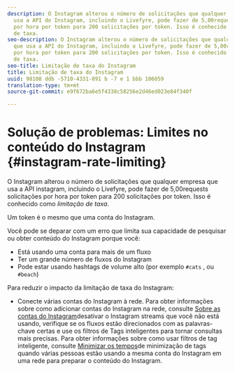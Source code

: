 ```yaml
---
description: O Instagram alterou o número de solicitações que qualquer empresa que
  usa a API do Instagram, incluindo o Livefyre, pode fazer de 5,00requests solicitações
  por hora por token para 200 solicitações por token. Isso é conhecido como limitação
  de taxa.
seo-description: O Instagram alterou o número de solicitações que qualquer empresa
  que usa a API do Instagram, incluindo o Livefyre, pode fazer de 5,00requests solicitações
  por hora por token para 200 solicitações por token. Isso é conhecido como limitação
  de taxa.
seo-title: Limitação de taxa do Instagram
title: Limitação de taxa do Instagram
uuid: 98108 ddb -5710-4331-891 b -7 e 1 bbb 106059
translation-type: tm+mt
source-git-commit: e9f672ba6e5f4338c58256e2d46ed023e84f340f

---
```



# Solução de problemas: Limites no conteúdo do Instagram {#instagram-rate-limiting}

O Instagram alterou o número de solicitações que qualquer empresa que usa a API instagram, incluindo o Livefyre, pode fazer de 5,00requests solicitações por hora por token para 200 solicitações por token. Isso é conhecido como *limitação de taxa*.

Um token é o mesmo que uma conta do Instagram.

Você pode se deparar com um erro que limita sua capacidade de pesquisar ou obter conteúdo do Instagram porque você:

* Está usando uma conta para mais de um fluxo
* Ter um grande número de fluxos do Instagram
* Pode estar usando hashtags de volume alto (por exemplo `#cats` , ou `#beach`)

Para reduzir o impacto da limitação de taxa do Instagram:

* Conecte várias contas do Instagram à rede. Para obter informações sobre como adicionar contas do Instagram na rede, consulte [Sobre as contas
do Instagram](/help/using/c-users-creating-accounts-with-studio-access/t-configure-social-accout-instagram/c-about-instagram-accounts.md)desativar o Instagram streams que você não está usando,
verifique se os fluxos estão direcionados com as palavras-chave certas e use os filtros de Tags inteligentes para tornar consultas mais precisas. Para obter informações sobre como usar filtros de tag inteligente, consulte [Minimizar os tempos](/help/using/c-features-livefyre/c-smart-tags/c-smart-tags.md)de minimização de tags
quando várias pessoas estão usando a mesma conta do Instagram em uma rede para preparar o conteúdo do Instagram.